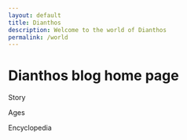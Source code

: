 ```yaml
---
layout: default
title: Dianthos
description: Welcome to the world of Dianthos
permalink: /world
---
```

# Dianthos blog home page

Story

Ages

Encyclopedia